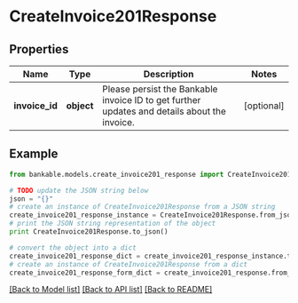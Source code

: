 # CreateInvoice201Response


## Properties

Name | Type | Description | Notes
------------ | ------------- | ------------- | -------------
**invoice_id** | **object** | Please persist the Bankable invoice ID to get further updates and details about the invoice. | [optional] 

## Example

```python
from bankable.models.create_invoice201_response import CreateInvoice201Response

# TODO update the JSON string below
json = "{}"
# create an instance of CreateInvoice201Response from a JSON string
create_invoice201_response_instance = CreateInvoice201Response.from_json(json)
# print the JSON string representation of the object
print CreateInvoice201Response.to_json()

# convert the object into a dict
create_invoice201_response_dict = create_invoice201_response_instance.to_dict()
# create an instance of CreateInvoice201Response from a dict
create_invoice201_response_form_dict = create_invoice201_response.from_dict(create_invoice201_response_dict)
```
[[Back to Model list]](../README.md#documentation-for-models) [[Back to API list]](../README.md#documentation-for-api-endpoints) [[Back to README]](../README.md)



